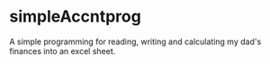 # simpleAccntprog
A simple programming for reading, writing and calculating my dad's finances into an excel sheet.
